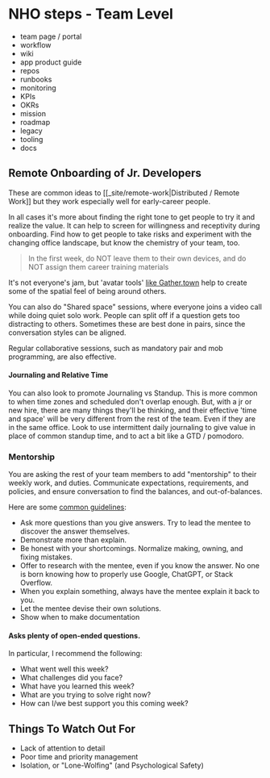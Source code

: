 # NHO steps - Team Level

* team page / portal
* workflow
* wiki
* app product guide
* repos
* runbooks
* monitoring
* KPIs
* OKRs
* mission
* roadmap
* legacy
* tooling
* docs


## Remote Onboarding of Jr. Developers

These are common ideas to [[_site/remote-work|Distributed / Remote Work]] but they work especially well for early-career people. 

In all cases it's more about finding the right tone to get people to try it and realize the value.  It can help to screen for willingness and receptivity during onboarding.  Find how to get people to take risks and experiment with the changing office landscape, but know the chemistry of your team, too.

> In the first week, do NOT leave them to their own devices, and do NOT assign them career training materials

It's not everyone's jam, but 'avatar tools' [like Gather.town](https://www.gather.town/) help to create some of the spatial feel of being around others.

You can also do "Shared space" sessions, where everyone joins a video call while doing quiet solo work.  People can split off if a question gets too distracting to others.  Sometimes these are best done in pairs, since the conversation styles can be aligned.  

Regular collaborative sessions, such as mandatory pair and mob programming, are also effective.

#### Journaling and Relative Time

You can also look to promote Journaling vs Standup.  This is more common to when time zones and scheduled don't overlap enough.  But, with a jr or new hire, there are many things they'll be thinking, and their effective 'time and space' will be very different from the rest of the team.  Even if they are in the same office.  Look to use intermittent daily journaling to give value in place of common standup time, and to act a bit like a GTD / pomodoro.



### Mentorship

You are asking the rest of your team members to add "mentorship" to their weekly work, and duties.  Communicate expectations, requirements, and policies, and ensure conversation to find the balances, and out-of-balances.

Here are some [common guidelines](https://dev.to/codemouse92/training-juniors-remotely-is-possible-heres-how-1g0n):

- Ask more questions than you give answers. Try to lead the mentee to discover the answer themselves.
- Demonstrate more than explain.
- Be honest with your shortcomings.  Normalize making, owning, and fixing mistakes.
- Offer to research with the mentee, even if you know the answer. No one is born knowing how to properly use Google, ChatGPT, or Stack Overflow.
- When you explain something, always have the mentee explain it back to you.
- Let the mentee devise their own solutions.
- Show when to make documentation


#### Asks plenty of open-ended questions.

In particular, I recommend the following:

- What went well this week?    
- What challenges did you face?
- What have you learned this week?
- What are you trying to solve right now?
- How can I/we best support you this coming week?

## Things To Watch Out For

* Lack of attention to detail
* Poor time and priority management
* Isolation, or "Lone-Wolfing" (and Psychological Safety)
